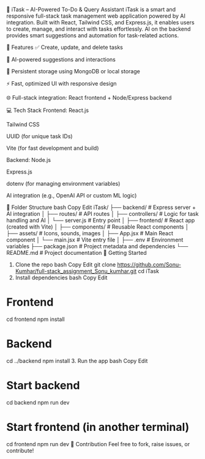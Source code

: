 🧠 iTask – AI-Powered To-Do & Query Assistant
iTask is a smart and responsive full-stack task management web application powered by AI integration. Built with React, Tailwind CSS, and Express.js, it enables users to create, manage, and interact with tasks effortlessly. AI on the backend provides smart suggestions and automation for task-related actions.

🔧 Features
✅ Create, update, and delete tasks

🤖 AI-powered suggestions and interactions

💾 Persistent storage using MongoDB or local storage

⚡ Fast, optimized UI with responsive design

🌐 Full-stack integration: React frontend + Node/Express backend

💻 Tech Stack
Frontend:
React.js

Tailwind CSS

UUID (for unique task IDs)

Vite (for fast development and build)

Backend:
Node.js

Express.js

dotenv (for managing environment variables)

AI integration (e.g., OpenAI API or custom ML logic)

📁 Folder Structure
bash
Copy
Edit
iTask/
├── backend/              # Express server + AI integration
│   ├── routes/           # API routes
│   ├── controllers/      # Logic for task handling and AI
│   └── server.js         # Entry point
│
├── frontend/             # React app (created with Vite)
│   ├── components/       # Reusable React components
│   ├── assets/           # Icons, sounds, images
│   ├── App.jsx           # Main React component
│   └── main.jsx          # Vite entry file
│
├── .env                  # Environment variables
├── package.json          # Project metadata and dependencies
└── README.md             # Project documentation
🚀 Getting Started
1. Clone the repo
bash
Copy
Edit
git clone https://github.com/Sonu-Kumhar/full-stack_assignment_Sonu_kumhar.git
cd iTask
2. Install dependencies
bash
Copy
Edit
# Frontend
cd frontend
npm install

# Backend
cd ../backend
npm install
3. Run the app
bash
Copy
Edit
# Start backend
cd backend
npm run dev

# Start frontend (in another terminal)
cd frontend
npm run dev
🙌 Contribution
Feel free to fork, raise issues, or contribute!

